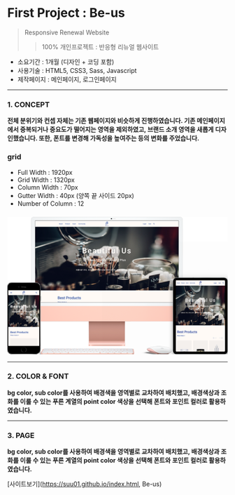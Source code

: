 # First Project : Be-us
> Responsive Renewal Website
>> 100% 개인프로젝트 : 반응형 리뉴얼 웹사이트
- 소요기간 : 1개월 (디자인 + 코딩 포함)
- 사용기술 : HTML5, CSS3, Sass, Javascript
- 제작페이지 : 메인페이지, 로그인페이지

* * *
### 1. CONCEPT
**전체 분위기와 컨셉 자체는 기존 웹페이지와 비슷하게 진행하였습니다. 기존 메인페이지에서 중복되거나 중요도가 떨어지는 영역을 제외하였고, 브랜드 소개 영역을 새롭게 디자인했습니다. 또한, 폰트를 변경해 가독성을 높여주는 등의 변화를 주었습니다.** 
### grid
- Full Width : 1920px
- Grid Width : 1320px
- Column Width : 70px
- Gutter Width : 40px (양쪽 끝 사이드 20px)
- Number of Column : 12
###
###
![CONCEPT](./images/pf1-d.png)

* * *
### 2. COLOR & FONT
**bg color, sub color를 사용하여 배경색을 영역별로 교차하여 배치했고, 배경색상과 조화를 이룰 수 있는 푸른 계열의 point color 색상을 선택해 폰트와 포인트 컬러로 활용하였습니다.** 


* * *
### 3. PAGE
**bg color, sub color를 사용하여 배경색을 영역별로 교차하여 배치했고, 배경색상과 조화를 이룰 수 있는 푸른 계열의 point color 색상을 선택해 폰트와 포인트 컬러로 활용하였습니다.** 

[사이트보기](https://suu01.github.io/index.html, Be-us)